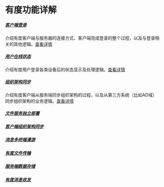 # 有度功能详解

##### [客户端登录](./functions/login)

介绍有度客户端与服务器的连接方式、客户端完成登录的整个过程，以及与登录相关的其他逻辑。[查看详情](./functions/login)

##### [用户在线状态](./functions/status)

介绍有度用户登录各类设备后的状态显示及处理逻辑。[查看详情](./functions/status)

##### [组织架构同步](./functions/orgsync)

介绍有度客户端从服务端同步组织架构的过程，以及从第三方系统（比如AD域）同步组织架构的业务逻辑。[查看详情](./functions/orgsync)

##### [文件服务独立部署](./functions/filesvrdeploy)

##### [客户端组织架构同步](./functions/客户端组织架构同步)

##### [消息多终端漫游](./functions/消息多终端漫游)

##### [有度文件传输](./functions/文件传输)

##### [服务端数据存储](./functions/服务端数据存储)

##### [有度消息收发](./functions/消息收发)

